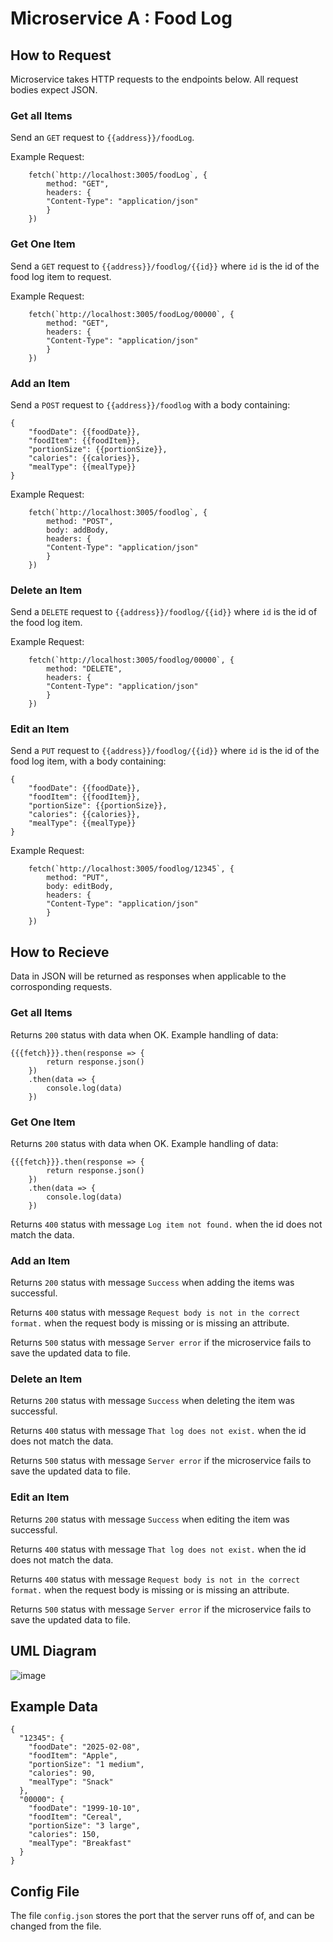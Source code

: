 # Microservice A : Food Log

## How to Request
Microservice takes HTTP requests to the endpoints below.
All request bodies expect JSON.

### Get all Items
Send an `GET` request to `{{address}}/foodLog`.

Example Request:
```
    fetch(`http://localhost:3005/foodLog`, {
        method: "GET",
        headers: {  
        "Content-Type": "application/json"
        }
    })
```

### Get One Item
Send a `GET` request to `{{address}}/foodlog/{{id}}` where `id` is the id of the food log item to request.

Example Request:
```
    fetch(`http://localhost:3005/foodLog/00000`, {
        method: "GET",
        headers: {  
        "Content-Type": "application/json"
        }
    })
```

### Add an Item
Send a `POST` request to `{{address}}/foodlog` with a body containing:
```
{
	"foodDate": {{foodDate}},
	"foodItem": {{foodItem}},
	"portionSize": {{portionSize}},
	"calories": {{calories}},
	"mealType": {{mealType}}
}
```

Example Request:
```
    fetch(`http://localhost:3005/foodlog`, {
        method: "POST",
        body: addBody,
        headers: {  
        "Content-Type": "application/json"
        }
    })
```
### Delete an Item
Send a `DELETE` request to `{{address}}/foodlog/{{id}}` where `id` is the id of the food log item.

Example Request:
```
    fetch(`http://localhost:3005/foodlog/00000`, {
        method: "DELETE",
        headers: {  
        "Content-Type": "application/json"
        }
    })
```

### Edit an Item
Send a `PUT` request to `{{address}}/foodlog/{{id}}` where `id` is the id of the food log item, with a body containing:
```
{
	"foodDate": {{foodDate}},
	"foodItem": {{foodItem}},
	"portionSize": {{portionSize}},
	"calories": {{calories}},
	"mealType": {{mealType}}
}
```

Example Request:
```
    fetch(`http://localhost:3005/foodlog/12345`, {
        method: "PUT",
        body: editBody,
        headers: {  
        "Content-Type": "application/json"
        }
    })
```
## How to Recieve
Data in JSON will be returned as responses when applicable to the corrosponding requests.

### Get all Items
Returns `200` status with data when OK. Example handling of data:
```
{{{fetch}}}.then(response => {
        return response.json()
    })
    .then(data => {
        console.log(data)
    })
```

### Get One Item
Returns `200` status with data when OK. Example handling of data:
```
{{{fetch}}}.then(response => {
        return response.json()
    })
    .then(data => {
        console.log(data)
    })
```

Returns `400` status with message `Log item not found.` when the id does not match the data.

### Add an Item
Returns `200` status with message `Success` when adding the items was successful.

Returns `400` status with message `Request body is not in the correct format.` when the request body is missing or is missing an attribute.

Returns `500` status with message `Server error` if the microservice fails to save the updated data to file.

### Delete an Item
Returns `200` status with message `Success` when deleting the item was successful.

Returns `400` status with message `That log does not exist.` when the id does not match the data.

Returns `500` status with message `Server error` if the microservice fails to save the updated data to file.

### Edit an Item
Returns `200` status with message `Success` when editing the item was successful.

Returns `400` status with message `That log does not exist.` when the id does not match the data.

Returns `400` status with message `Request body is not in the correct format.` when the request body is missing or is missing an attribute.

Returns `500` status with message `Server error` if the microservice fails to save the updated data to file.

## UML Diagram
![image](https://github.com/user-attachments/assets/e7b09903-e00f-42c7-beb3-723e0975f932)

## Example Data

```
{
  "12345": {
    "foodDate": "2025-02-08",
    "foodItem": "Apple",
    "portionSize": "1 medium",
    "calories": 90,
    "mealType": "Snack"
  },
  "00000": {
    "foodDate": "1999-10-10",
    "foodItem": "Cereal",
    "portionSize": "3 large",
    "calories": 150,
    "mealType": "Breakfast"
  }
}
```
## Config File
The file `config.json` stores the port that the server runs off of, and can be changed from the file.
